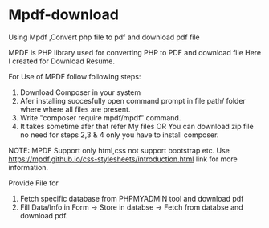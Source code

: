 # Mpdf-download
Using Mpdf ,Convert php file to pdf and download pdf file

MPDF is PHP library used for converting PHP to PDF and download file
Here I created for Download Resume.

For Use of MPDF follow following steps:
1) Download Composer in your system
2) Afer installing succesfully open command prompt in file path/ folder where where all files are present.
3) Write "composer require mpdf/mpdf" command.
4) It takes sometime afer that refer My files 
OR
You can download zip file no need for steps 2,3 & 4 only you have to install composer.

NOTE:
 MPDF Support only html,css not support bootstrap etc. Use https://mpdf.github.io/css-stylesheets/introduction.html link for more information.

Provide File for
1) Fetch specific database from PHPMYADMIN tool and download pdf
2) Fill Data/Info in Form -> Store in databse -> Fetch from databse and download pdf.
